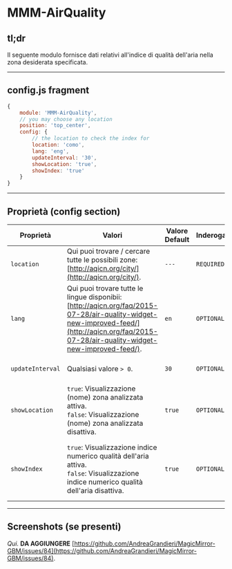 # MMM-AirQuality

## tl;dr

Il seguente modulo fornisce dati relativi all'indice di qualità
dell'aria nella zona desiderata specificata.

---

## config.js fragment

```js
{
    module: 'MMM-AirQuality',
    // you may choose any location
    position: 'top_center',
    config: {
        // the location to check the index for
        location: 'como',
        lang: 'eng',
        updateInterval: '30',
        showLocation: 'true',
        showIndex: 'true' 
    }
}
```

---

## Proprietà (config section)

| Proprietà        | Valori                                                                                                                                                                                       | Valore Default | Inderogabilità | Descrizione                                                                         |
| ---------------- | -------------------------------------------------------------------------------------------------------------------------------------------------------------------------------------------- | -------------- | -------------- | ----------------------------------------------------------------------------------- |
| `location`       | Qui puoi trovare / cercare tutte le possibili zone: [http://aqicn.org/city/](http://aqicn.org/city/).                                                                                        | `---`          | `REQUIRED`     | Zona da analizzare.                                                                 |
| `lang`           | Qui puoi trovare tutte le lingue disponibii: [http://aqicn.org/faq/2015-07-28/air-quality-widget-new-improved-feed/](http://aqicn.org/faq/2015-07-28/air-quality-widget-new-improved-feed/). | `en`           | `OPTIONAL`     | Lingua di visualizzazione del modulo.                                               |
| `updateInterval` | Qualsiasi valore `> 0`.                                                                                                                                                                      | `30`           | `OPTIONAL`     | Periodo di aggiornamento dati (in minuti).                                          |
| `showLocation`   | `true`: Visualizzazione (nome) zona analizzata attiva. <br> `false`: Visualizzazione (nome) zona analizzata disattiva.                                                                       | `true`         | `OPTIONAL`     | Attiva / disattiva la visualizzazione (del nome) della zona analizzata.             |
| `showIndex`      | `true`: Visualizzazione indice numerico qualità dell'aria attiva. <br> `false`: Visualizzazione indice numerico qualità dell'aria disattiva.                                                 | `true`         | `OPTIONAL`     | Attiva / disattiva la visualizzazione dell'indice numerico della qualità dell'aria. |

---

## Screenshots (se presenti)

_Qui._
__DA AGGIUNGERE__ [https://github.com/AndreaGrandieri/MagicMirror-GBM/issues/84](https://github.com/AndreaGrandieri/MagicMirror-GBM/issues/84).
